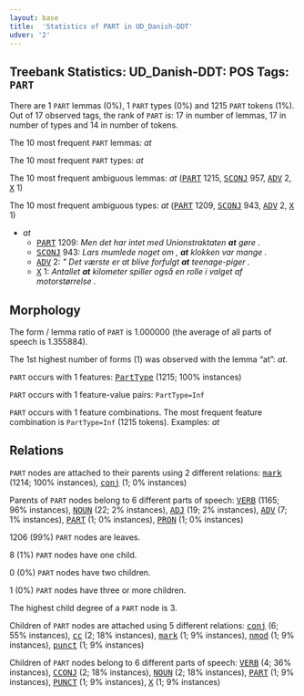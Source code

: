 ```yaml
---
layout: base
title:  'Statistics of PART in UD_Danish-DDT'
udver: '2'
---
```


## Treebank Statistics: UD_Danish-DDT: POS Tags: `PART`

There are 1 `PART` lemmas (0%), 1 `PART` types (0%) and 1215 `PART` tokens (1%).
Out of 17 observed tags, the rank of `PART` is: 17 in number of lemmas, 17 in number of types and 14 in number of tokens.

The 10 most frequent `PART` lemmas: <em>at</em>

The 10 most frequent `PART` types:  <em>at</em>

The 10 most frequent ambiguous lemmas: <em>at</em> (<tt><a href="da_ddt-pos-PART.html">PART</a></tt> 1215, <tt><a href="da_ddt-pos-SCONJ.html">SCONJ</a></tt> 957, <tt><a href="da_ddt-pos-ADV.html">ADV</a></tt> 2, <tt><a href="da_ddt-pos-X.html">X</a></tt> 1)

The 10 most frequent ambiguous types:  <em>at</em> (<tt><a href="da_ddt-pos-PART.html">PART</a></tt> 1209, <tt><a href="da_ddt-pos-SCONJ.html">SCONJ</a></tt> 943, <tt><a href="da_ddt-pos-ADV.html">ADV</a></tt> 2, <tt><a href="da_ddt-pos-X.html">X</a></tt> 1)


* <em>at</em>
  * <tt><a href="da_ddt-pos-PART.html">PART</a></tt> 1209: <em>Men det har intet med Unionstraktaten <b>at</b> gøre .</em>
  * <tt><a href="da_ddt-pos-SCONJ.html">SCONJ</a></tt> 943: <em>Lars mumlede noget om , <b>at</b> klokken var mange .</em>
  * <tt><a href="da_ddt-pos-ADV.html">ADV</a></tt> 2: <em>" Det værste er at blive forfulgt <b>at</b> teenage-piger .</em>
  * <tt><a href="da_ddt-pos-X.html">X</a></tt> 1: <em>Antallet <b>at</b> kilometer spiller også en rolle i valget af motorstørrelse .</em>

## Morphology

The form / lemma ratio of `PART` is 1.000000 (the average of all parts of speech is 1.355884).

The 1st highest number of forms (1) was observed with the lemma “at”: <em>at</em>.

`PART` occurs with 1 features: <tt><a href="da_ddt-feat-PartType.html">PartType</a></tt> (1215; 100% instances)

`PART` occurs with 1 feature-value pairs: `PartType=Inf`

`PART` occurs with 1 feature combinations.
The most frequent feature combination is `PartType=Inf` (1215 tokens).
Examples: <em>at</em>


## Relations

`PART` nodes are attached to their parents using 2 different relations: <tt><a href="da_ddt-dep-mark.html">mark</a></tt> (1214; 100% instances), <tt><a href="da_ddt-dep-conj.html">conj</a></tt> (1; 0% instances)

Parents of `PART` nodes belong to 6 different parts of speech: <tt><a href="da_ddt-pos-VERB.html">VERB</a></tt> (1165; 96% instances), <tt><a href="da_ddt-pos-NOUN.html">NOUN</a></tt> (22; 2% instances), <tt><a href="da_ddt-pos-ADJ.html">ADJ</a></tt> (19; 2% instances), <tt><a href="da_ddt-pos-ADV.html">ADV</a></tt> (7; 1% instances), <tt><a href="da_ddt-pos-PART.html">PART</a></tt> (1; 0% instances), <tt><a href="da_ddt-pos-PRON.html">PRON</a></tt> (1; 0% instances)

1206 (99%) `PART` nodes are leaves.

8 (1%) `PART` nodes have one child.

0 (0%) `PART` nodes have two children.

1 (0%) `PART` nodes have three or more children.

The highest child degree of a `PART` node is 3.

Children of `PART` nodes are attached using 5 different relations: <tt><a href="da_ddt-dep-conj.html">conj</a></tt> (6; 55% instances), <tt><a href="da_ddt-dep-cc.html">cc</a></tt> (2; 18% instances), <tt><a href="da_ddt-dep-mark.html">mark</a></tt> (1; 9% instances), <tt><a href="da_ddt-dep-nmod.html">nmod</a></tt> (1; 9% instances), <tt><a href="da_ddt-dep-punct.html">punct</a></tt> (1; 9% instances)

Children of `PART` nodes belong to 6 different parts of speech: <tt><a href="da_ddt-pos-VERB.html">VERB</a></tt> (4; 36% instances), <tt><a href="da_ddt-pos-CCONJ.html">CCONJ</a></tt> (2; 18% instances), <tt><a href="da_ddt-pos-NOUN.html">NOUN</a></tt> (2; 18% instances), <tt><a href="da_ddt-pos-PART.html">PART</a></tt> (1; 9% instances), <tt><a href="da_ddt-pos-PUNCT.html">PUNCT</a></tt> (1; 9% instances), <tt><a href="da_ddt-pos-X.html">X</a></tt> (1; 9% instances)

